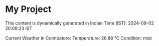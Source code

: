 # My Project

This content is dynamically generated in Indian Time (IST): 2024-09-02 20:09:23 IST


Current Weather in Coimbatore:
Temperature: 26.88 °C
Condition: mist
